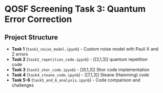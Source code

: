 # QOSF Screening Task 3: Quantum Error Correction


## Project Structure

- **Task 1** (`task1_noise_model.ipynb`) - Custom noise model with Pauli X and Z errors
- **Task 2** (`task2_repetition_code.ipynb`) - [[3,1,3]] quantum repetition code
- **Task 3** (`task3_shor_code.ipynb`) - [[9,1,3]] Shor code implementation  
- **Task 4** (`task4_steane_code.ipynb`) - [[7,1,3]] Steane (Hamming) code
- **Task 5-6** (`task5_and_6_analysis.ipynb`) - Code comparison and challenges

